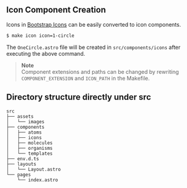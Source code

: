 ## Icon Component Creation

Icons in [Bootstrap Icons](https://icons.getbootstrap.com/) can be easily converted to icon components.

```zsh
$ make icon icon=1-circle
```

The `OneCircle.astro` file will be created in `src/components/icons` after executing the above command.

> **Note**  
> Component extensions and paths can be changed by rewriting `COMPONENT_EXTENSION` and `ICON_PATH` in the Makefile.

## Directory structure directly under src

```
src
├── assets
│   └── images
├── components
│   ├── atoms
│   ├── icons
│   ├── molecules
│   ├── organisms
│   └── templates
├── env.d.ts
├── layouts
│   └── Layout.astro
└── pages
    └── index.astro
```
